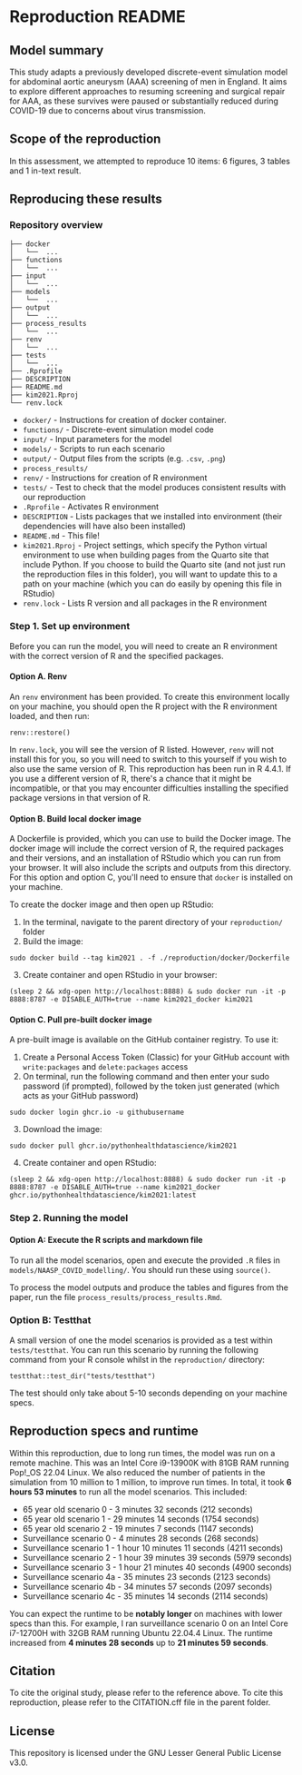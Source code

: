 # Reproduction README

## Model summary

This study adapts a previously developed discrete-event simulation model for abdominal aortic aneurysm (AAA) screening of men in England. It aims to explore different approaches to resuming screening and surgical repair for AAA, as these survives were paused or substantially reduced during COVID-19 due to concerns about virus transmission.

## Scope of the reproduction

In this assessment, we attempted to reproduce 10 items: 6 figures, 3 tables and 1 in-text result.

## Reproducing these results

### Repository overview

```
├── docker
│   └──  ...
├── functions
│   └──  ...
├── input
│   └──  ...
├── models
│   └──  ...
├── output
│   └──  ...
├── process_results
│   └──  ...
├── renv
│   └──  ...
├── tests
│   └──  ...
├── .Rprofile
├── DESCRIPTION
├── README.md
├── kim2021.Rproj
└── renv.lock
```

* `docker/` - Instructions for creation of docker container.
* `functions/` - Discrete-event simulation model code
* `input/` - Input parameters for the model
* `models/` - Scripts to run each scenario
* `output/` - Output files from the scripts (e.g. `.csv`, `.png`)
* `process_results/`
* `renv/` - Instructions for creation of R environment
* `tests/` - Test to check that the model produces consistent results with our reproduction
* `.Rprofile` - Activates R environment
* `DESCRIPTION` - Lists packages that we installed into environment (their dependencies will have also been installed)
* `README.md` - This file!
* `kim2021.Rproj` - Project settings, which specify the Python virtual environment to use when building pages from the Quarto site that include Python. If you choose to build the Quarto site (and not just run the reproduction files in this folder), you will want to update this to a path on your machine (which you can do easily by opening this file in RStudio)
* `renv.lock` - Lists R version and all packages in the R environment

### Step 1. Set up environment

Before you can run the model, you will need to create an R environment with the correct version of R and the specified packages.

#### Option A. Renv

An `renv` environment has been provided. To create this environment locally on your machine, you should open the R project with the R environment loaded, and then run:

```
renv::restore()
```

In `renv.lock`, you will see the version of R listed. However, `renv` will not install this for you, so you will need to switch to this yourself if you wish to also use the same version of R. This reproduction has been run in R 4.4.1. If you use a different version of R, there's a chance that it might be incompatible, or that you may encounter difficulties installing the specified package versions in that version of R.

#### Option B. Build local docker image

A Dockerfile is provided, which you can use to build the Docker image. The docker image will include the correct version of R, the required packages and their versions, and an installation of RStudio which you can run from your browser. It will also include the scripts and outputs from this directory. For this option and option C, you'll need to ensure that `docker` is installed on your machine.

To create the docker image and then open up RStudio:

1. In the terminal, navigate to the parent directory of your `reproduction/` folder
2. Build the image:

```
sudo docker build --tag kim2021 . -f ./reproduction/docker/Dockerfile
```

3. Create container and open RStudio in your browser:

```
(sleep 2 && xdg-open http://localhost:8888) & sudo docker run -it -p 8888:8787 -e DISABLE_AUTH=true --name kim2021_docker kim2021
```

#### Option C. Pull pre-built docker image

A pre-built image is available on the GitHub container registry. To use it:

1. Create a Personal Access Token (Classic) for your GitHub account with `write:packages` and `delete:packages` access
2. On terminal, run the following command and then enter your sudo password (if prompted), followed by the token just generated (which acts as your GitHub password)

```
sudo docker login ghcr.io -u githubusername
```

3. Download the image:

```
sudo docker pull ghcr.io/pythonhealthdatascience/kim2021
```

4. Create container and open RStudio:

```
(sleep 2 && xdg-open http://localhost:8888) & sudo docker run -it -p 8888:8787 -e DISABLE_AUTH=true --name kim2021_docker ghcr.io/pythonhealthdatascience/kim2021:latest
```

### Step 2. Running the model

#### Option A: Execute the R scripts and markdown file

To run all the model scenarios, open and execute the provided `.R` files in `models/NAASP_COVID_modelling/`. You should run these using `source()`.

To process the model outputs and produce the tables and figures from the paper, run the file `process_results/process_results.Rmd`.

### Option B: Testthat

A small version of one the model scenarios is provided as a test within `tests/testthat`. You can run this scenario by running the following command from your R console whilst in the `reproduction/` directory:

```
testthat::test_dir("tests/testthat")
```

The test should only take about 5-10 seconds depending on your machine specs.

## Reproduction specs and runtime

Within this reproduction, due to long run times, the model was run on a remote machine. This was an Intel Core i9-13900K with 81GB RAM running Pop!_OS 22.04 Linux. We also reduced the number of patients in the simulation from 10 million to 1 million, to improve run times. In total, it took **6 hours 53 minutes** to run all the model scenarios. This included:

* 65 year old scenario 0 - 3 minutes 32 seconds (212 seconds)
* 65 year old scenario 1 - 29 minutes 14 seconds (1754 seconds)
* 65 year old scenario 2 - 19 minutes 7 seconds (1147 seconds)
* Surveillance scenario 0 - 4 minutes 28 seconds (268 seconds)
* Surveillance scenario 1 - 1 hour 10 minutes 11 seconds (4211 seconds)
* Surveillance scenario 2 - 1 hour 39 minutes 39 seconds (5979 seconds)
* Surveillance scenario 3 - 1 hour 21 minutes 40 seconds (4900 seconds)
* Surveillance scenario 4a - 35 minutes 23 seconds (2123 seconds)
* Surveillance scenario 4b - 34 minutes 57 seconds (2097 seconds)
* Surveillance scenario 4c - 35 minutes 14 seconds (2114 seconds)

You can expect the runtime to be **notably longer** on machines with lower specs than this. For example, I ran surveillance scenario 0 on an Intel Core i7-12700H with 32GB RAM running Ubuntu 22.04.4 Linux. The runtime increased from **4 minutes 28 seconds** up to **21 minutes 59 seconds**.

<!-- 212 + 1754 + 1147 + 268 + 4211 + 5979 + 4900 + 2123 + 2097 + 2114 = 24805 seconds = 413 minutes 25 seconds = 6 hours, 53 minutes, 26 seconds

Excluded these which I had run but which ended up not actually being needed for the paper:
* Surveillance scenario 4d - 35 minutes 5 seconds (2105 seconds)
* Surveillance scenario 4e - 34 minutes 56 seconds (2096 seconds) -->

## Citation

To cite the original study, please refer to the reference above. To cite this reproduction, please refer to the CITATION.cff file in the parent folder.

## License

This repository is licensed under the GNU Lesser General Public License v3.0.